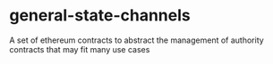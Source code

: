 # general-state-channels
A set of ethereum contracts to abstract the management of authority contracts that may fit many use cases
